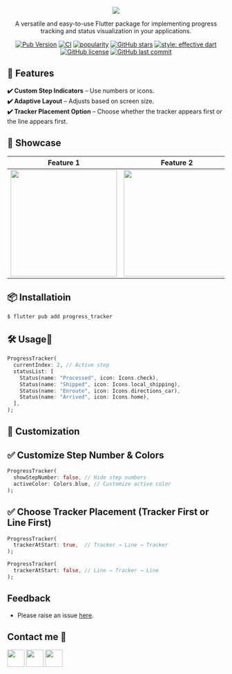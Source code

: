 <!--
This README describes the package. If you publish this package to pub.dev,
this README's contents appear on the landing page for your package.

For information about how to write a good package README, see the guide for
[writing package pages](https://dart.dev/guides/libraries/writing-package-pages).

For general information about developing packages, see the Dart guide for
[creating packages](https://dart.dev/guides/libraries/create-library-packages)
and the Flutter guide for
[developing packages and plugins](https://flutter.dev/developing-packages).
-->

<p align="center"><img src="https://imgur.com/qAbFBpJ.png"></p>


<p align="center">A versatile and easy-to-use Flutter package for implementing progress tracking and status visualization in your applications.</p>

<p align="center">
<a href="https://pub.dev/packages/progress_tracker" target="_blank"><img src="https://img.shields.io/pub/v/progress_tracker" alt="Pub Version" /></a>
<a href="https://github.com/nixtomalon/progress-tracker/actions?query=workflow%3Apublish" target="_blank"><img src="https://github.com/nixtomalon/progress-tracker/actions/workflows/publish.yml/badge.svg?event=push" alt="CI" /></a>
<a href="https://pub.dev/packages/progress_tracker/score" target="_blank"><img src="https://img.shields.io/badge/dynamic/json?color=teal&label=popularity&query=popularity&url=http://www.pubscore.gq/popularity?package=progress_tracker" alt="popularity" /></a>
<a href="https://github.com/nixtomalon/progress-tracker/stargazers" target="_blank"><img src="https://img.shields.io/github/stars/nixtomalon/progress-tracker" alt="GitHub stars" /></a>
<a href="https://github.com/tenhobi/effective_dart" target="_blank"><img src="https://img.shields.io/badge/style-effective_dart-54C5F8.svg" alt="style: effective dart" /></a>
<a href="https://github.com/nixtomalon/progress-tracker/blob/main/LICENSE" target="_blank"><img src="https://img.shields.io/github/license/nixtomalon/progress-tracker" alt="GitHub license" /></a>
<a href="https://github.com/nixtomalon/progress-tracker/commits/main" target="_blank"><img src="https://img.shields.io/github/last-commit/nixtomalon/progress-tracker" alt="GitHub last commit" /></a>
</p>

## 🚀 Features

**✔️ Custom Step Indicators** – Use numbers or icons. <br>
**✔️ Adaptive Layout** – Adjusts based on screen size. <br>
**✔️ Tracker Placement Option** – Choose whether the tracker appears first or the line appears first.


## 🎥 Showcase

| Feature 1 | Feature 2 | Feature 3 |
|-----------|-----------|-----------|
| <img src="https://github.com/nixtomalon/progress_tracker/raw/main/assets/pt-sample-3.gif" width="246"/> | <img src="https://github.com/nixtomalon/progress_tracker/raw/main/assets/pt-sample-2.gif" width="246"/> | <img src="https://github.com/nixtomalon/progress_tracker/raw/main/assets/pt-sample-1.gif" width="246"/> |



## 📦 Installatioin

```bash
$ flutter pub add progress_tracker
```

## 🛠️ Usage🤔

```dart
ProgressTracker(
  currentIndex: 2, // Active step
  statusList: [
    Status(name: "Processed", icon: Icons.check),
    Status(name: "Shipped", icon: Icons.local_shipping),
    Status(name: "Enroute", icon: Icons.directions_car),
    Status(name: "Arrived", icon: Icons.home),
  ],
);
```

## 🎨 Customization

## ✅ Customize Step Number & Colors
```dart
ProgressTracker(
  showStepNumber: false, // Hide step numbers
  activeColor: Colors.blue, // Customize active color
);
```
## ✅ Choose Tracker Placement (Tracker First or Line First)
```dart
ProgressTracker(
  trackerAtStart: true,  // Tracker → Line → Tracker
);

ProgressTracker(
  trackerAtStart: false, // Line → Tracker → Line
);
```

## Feedback
* Please raise an issue <a href = "https://github.com/nixtomalon/progress_tracker/issues">here</a>.

## Contact me 📨
<a href="https://github.com/nixtomalon"><img src= "https://img.icons8.com/ios-glyphs/344/github.png" width = "40px"/></a> <a href="https://www.linkedin.com/in/norman-tomalon/"><img src= "https://img.icons8.com/color/344/linkedin.png" width = "40px"/></a> <a href="mailto:nonixtomalon@gmail.com"><img src= "https://img.icons8.com/color/344/gmail-new.png" width = "40px"/></a>
